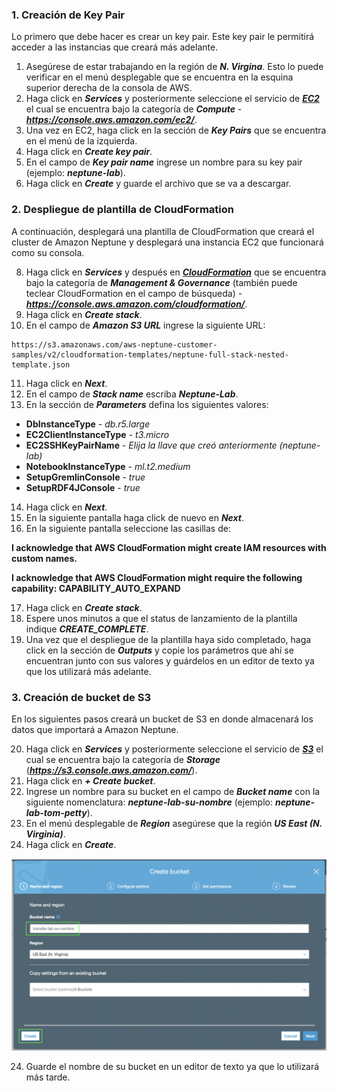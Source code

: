 ### 1. Creación de Key Pair

Lo primero que debe hacer es crear un key pair. Este key pair le permitirá acceder a las instancias que creará más adelante.

1. Asegúrese de estar trabajando en la región de **_N. Virgina_**. Esto lo puede verificar en el menú desplegable que se encuentra en la esquina superior derecha de la consola de AWS.
2. Haga click en **_Services_** y posteriormente seleccione el servicio de [**_EC2_**](https://console.aws.amazon.com/ec2/) el cual se encuentra bajo la categoría de **_Compute_** - **_https://console.aws.amazon.com/ec2/_**.
3. Una vez en EC2, haga click en la sección de **_Key Pairs_** que se encuentra en el menú de la izquierda.
5. Haga click en **_Create key pair_**.
6. En el campo de **_Key pair name_** ingrese un nombre para su key pair (ejemplo: **_neptune-lab_**).
7. Haga click en **_Create_** y guarde el archivo que se va a descargar.


### 2. Despliegue de plantilla de CloudFormation

A continuación, desplegará una plantilla de CloudFormation que creará el cluster de Amazon Neptune y desplegará una instancia EC2 que funcionará como su consola.

8. Haga click en **_Services_** y después en [**_CloudFormation_**](https://console.aws.amazon.com/cloudformation/) que se encuentra bajo la categoría de **_Management & Governance_** (también puede teclear CloudFormation en el campo de búsqueda) - **_https://console.aws.amazon.com/cloudformation/_**.
9. Haga click en **_Create stack_**.
10.	En el campo de **_Amazon S3 URL_** ingrese la siguiente URL: 

```
https://s3.amazonaws.com/aws-neptune-customer-samples/v2/cloudformation-templates/neptune-full-stack-nested-template.json
```

11.	Haga click en **_Next_**.
12.	En el campo de **_Stack name_** escriba **_Neptune-Lab_**.
13.	En la sección de **_Parameters_** defina los siguientes valores:

* **DbInstanceType** - *db.r5.large*
* **EC2ClientInstanceType** - *t3.micro*
* **EC2SSHKeyPairName** - *Elija la llave que creó anteriormente (neptune-lab)*
* **NotebookInstanceType** - *ml.t2.medium*
* **SetupGremlinConsole** - *true*
* **SetupRDF4JConsole** - *true*

14.	Haga click en **_Next_**.
15.	En la siguiente pantalla haga click de nuevo en **_Next_**.
16.	En la siguiente pantalla seleccione las casillas de:

**I acknowledge that AWS CloudFormation might create IAM resources with custom names.**

**I acknowledge that AWS CloudFormation might require the following capability: CAPABILITY_AUTO_EXPAND**

17.	Haga click en **_Create stack_**.
18.	Espere unos minutos a que el status de lanzamiento de la plantilla indique **_CREATE_COMPLETE_**.
19.	Una vez que el despliegue de la plantilla haya sido completado, haga click en la sección de **_Outputs_** y copie los parámetros que ahí se encuentran junto con sus valores y guárdelos en un editor de texto ya que los utilizará más adelante.


### 3. Creación de bucket de S3

En los siguientes pasos creará un bucket de S3 en donde almacenará los datos que importará a Amazon Neptune.

20. Haga click en **_Services_** y posteriormente seleccione el servicio de [**_S3_**](https://s3.console.aws.amazon.com/) el cual se encuentra bajo la categoría de **_Storage_** (**_https://s3.console.aws.amazon.com/_**).
21. Haga click en **_+ Create bucket_**.
21. Ingrese un nombre para su bucket en el campo de **_Bucket name_** con la siguiente nomenclatura: 
**_neptune-lab-su-nombre_** (ejemplo: **_neptune-lab-tom-petty_**).
22. En el menú desplegable de **_Region_** asegúrese que la región **_US East (N. Virginia)_**.
23. Haga click en **_Create_**.

![Create bucket](images/createbucket.png)

24. Guarde el nombre de su bucket en un editor de texto ya que lo utilizará más tarde.
